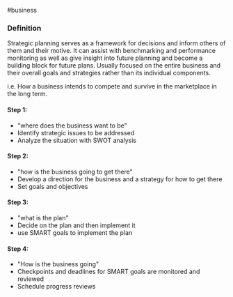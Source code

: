 #business 

### Definition
Strategic planning serves as a framework for decisions and inform others of them and their motive. It can assist with benchmarking and performance monitoring as well as give insight into future planning and become a building block for future plans. Usually focused on the entire business and their overall goals and strategies rather than its individual components. 

i.e. How a business intends to compete and survive in the marketplace in the long term. 


#### Step 1:

- "where does the business want to be"
- Identify strategic issues to be addressed
- Analyze the situation with SWOT analysis



#### Step 2:

- "how is the business going to get there"
- Develop a direction for the business and a strategy for how to get there
- Set goals and objectives


#### Step 3:

- "what is the plan"
- Decide on the plan and then implement it
- use SMART goals to implement the plan 

#### Step 4: 
- "How is the business going"
- Checkpoints and deadlines for SMART goals are monitored and reviewed
- Schedule progress reviews
